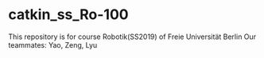 # catkin_ss_Ro-100
This repository is for course Robotik(SS2019) of Freie Universität Berlin
Our teammates: Yao, Zeng, Lyu
